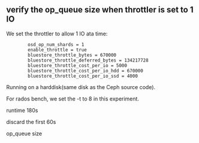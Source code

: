 ## verify the op\_queue size when throttler is set to 1 IO

We set the throttler to allow 1 IO ata time:
```
        osd_op_num_shards = 1
        enable_throttle = true
        bluestore_throttle_bytes = 670000
        bluestore_throttle_deferred_bytes = 134217728
        bluestore_throttle_cost_per_io = 5000
        bluestore_throttle_cost_per_io_hdd = 670000
        bluestore_throttle_cost_per_io_ssd = 4000
```
Running on a harddisk(same disk as the Ceph source code).

For rados bench, we set the -t to 8 in this experiment.

runtime 180s

discard the first 60s

op\_queue size 
